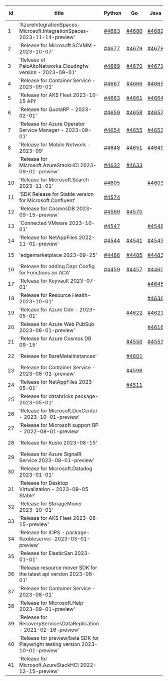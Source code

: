 | id | title | Python | Go | Java | Js | created date | target date | status |
| ------ | ------ | ------ | ------ | ------ | ------ | ------ | ------ | :-----: |
| 1 | 'AzureIntegrationSpaces-Microsoft.IntegrationSpaces-2023-11-14-preview'  | [#4683](https://github.com/Azure/sdk-release-request/issues/4683)  | [#4680](https://github.com/Azure/sdk-release-request/issues/4680)  | [#4682](https://github.com/Azure/sdk-release-request/issues/4682)  | [#4681](https://github.com/Azure/sdk-release-request/issues/4681)  | 10-24 |  |  |
| 2 | 'Release for Microsoft.SCVMM - 2023-10-07'  | [#4677](https://github.com/Azure/sdk-release-request/issues/4677)  | [#4679](https://github.com/Azure/sdk-release-request/issues/4679)  | [#4678](https://github.com/Azure/sdk-release-request/issues/4678)  | [#4676](https://github.com/Azure/sdk-release-request/issues/4676)  | 10-23 | 11-24 |  |
| 3 | 'Release of PaloAltoNetworks.Cloudngfw version - 2023-09-01'  | [#4669](https://github.com/Azure/sdk-release-request/issues/4669)  | [#4670](https://github.com/Azure/sdk-release-request/issues/4670)  | [#4671](https://github.com/Azure/sdk-release-request/issues/4671)  | [#4672](https://github.com/Azure/sdk-release-request/issues/4672)  | 10-23 | 11-24 |  |
| 4 | 'Release for Container Service - 2023-09-01'  | [#4667](https://github.com/Azure/sdk-release-request/issues/4667)  | [#4666](https://github.com/Azure/sdk-release-request/issues/4666)  | [#4665](https://github.com/Azure/sdk-release-request/issues/4665)  | [#4668](https://github.com/Azure/sdk-release-request/issues/4668)  | 10-20 | 11-24 |  |
| 5 | 'Release for AKS Fleet 2023-10-15 API'  | [#4663](https://github.com/Azure/sdk-release-request/issues/4663)  | [#4661](https://github.com/Azure/sdk-release-request/issues/4661)  | [#4664](https://github.com/Azure/sdk-release-request/issues/4664)  | [#4662](https://github.com/Azure/sdk-release-request/issues/4662)  | 10-18 | 11-24 |  |
| 6 | 'Release for QuotaRP - 2023-02-01'  | [#4659](https://github.com/Azure/sdk-release-request/issues/4659)  | [#4658](https://github.com/Azure/sdk-release-request/issues/4658)  | [#4657](https://github.com/Azure/sdk-release-request/issues/4657)  | [#4660](https://github.com/Azure/sdk-release-request/issues/4660)  | 10-17 | 11-24 |  |
| 7 | 'Release for Azure Operator Service Manager - 2023-09-01'  | [#4654](https://github.com/Azure/sdk-release-request/issues/4654)  | [#4655](https://github.com/Azure/sdk-release-request/issues/4655)  | [#4653](https://github.com/Azure/sdk-release-request/issues/4653)  | [#4652](https://github.com/Azure/sdk-release-request/issues/4652)  | 10-13 | 11-24 |  |
| 8 | 'Release for Mobile Network - 2023-09'  | [#4648](https://github.com/Azure/sdk-release-request/issues/4648)  | [#4651](https://github.com/Azure/sdk-release-request/issues/4651)  | [#4649](https://github.com/Azure/sdk-release-request/issues/4649)  | [#4650](https://github.com/Azure/sdk-release-request/issues/4650)  | 10-13 | 11-24 |  |
| 9 | 'Release for Microsoft.AzureStackHCI 2023-09-01-preview'  | [#4632](https://github.com/Azure/sdk-release-request/issues/4632)  | [#4633](https://github.com/Azure/sdk-release-request/issues/4633)  |  | [#4634](https://github.com/Azure/sdk-release-request/issues/4634)  | 10-12 | 10-27 | Hold on by JS/ |
| 10 | 'Release for Microsoft.Search 2023-11-01'  | [#4605](https://github.com/Azure/sdk-release-request/issues/4605)  |  | [#4603](https://github.com/Azure/sdk-release-request/issues/4603)  | [#4604](https://github.com/Azure/sdk-release-request/issues/4604)  | 10-03 | 10-27 | Hold on by Python/ |
| 11 | 'SDK Release for Stable version for Microsoft.Confluent'  | [#4574](https://github.com/Azure/sdk-release-request/issues/4574)  |  |  |  | 09-26 | 10-27 | Hold on by Python/ |
| 12 | 'Release for CosmosDB 2023-09-15-preview'  | [#4569](https://github.com/Azure/sdk-release-request/issues/4569)  | [#4570](https://github.com/Azure/sdk-release-request/issues/4570)  |  | [#4572](https://github.com/Azure/sdk-release-request/issues/4572)  | 09-26 | 10-27 | Hold on by JS/ |
| 13 | 'Connected VMware 2023-10-01'  | [#4547](https://github.com/Azure/sdk-release-request/issues/4547)  |  | [#4548](https://github.com/Azure/sdk-release-request/issues/4548)  | [#4549](https://github.com/Azure/sdk-release-request/issues/4549)  | 09-22 | 10-27 |  |
| 14 | 'Release for NetAppFiles 2022-11-01-preview'  | [#4544](https://github.com/Azure/sdk-release-request/issues/4544)  | [#4541](https://github.com/Azure/sdk-release-request/issues/4541)  | [#4543](https://github.com/Azure/sdk-release-request/issues/4543)  | [#4542](https://github.com/Azure/sdk-release-request/issues/4542)  | 09-21 | 10-27 | Hold on by JS/ |
| 15 | 'edgemarketplace 2023-09-25'  | [#4486](https://github.com/Azure/sdk-release-request/issues/4486)  | [#4485](https://github.com/Azure/sdk-release-request/issues/4485)  | [#4483](https://github.com/Azure/sdk-release-request/issues/4483)  | [#4484](https://github.com/Azure/sdk-release-request/issues/4484)  | 08-31 | 09-22 | Hold on by JS/Java/Go/Python/ |
| 16 | 'Release for adding Dapr Config for Functions on ACA'  | [#4459](https://github.com/Azure/sdk-release-request/issues/4459)  | [#4457](https://github.com/Azure/sdk-release-request/issues/4457)  | [#4460](https://github.com/Azure/sdk-release-request/issues/4460)  | [#4458](https://github.com/Azure/sdk-release-request/issues/4458)  | 08-23 | 09-22 | Hold on by JS/Java/Go/Python/ |
| 17 | 'Release for Keyvault 2023-07-01'  |  |  | [#4645](https://github.com/Azure/sdk-release-request/issues/4645)  | [#4644](https://github.com/Azure/sdk-release-request/issues/4644)  | 10-13 | 10-27 |  |
| 18 | 'Release for Resource Health- 2023-10-01'  |  |  | [#4636](https://github.com/Azure/sdk-release-request/issues/4636)  | [#4638](https://github.com/Azure/sdk-release-request/issues/4638)  | 10-12 | 10-27 |  |
| 19 | 'Release for Azure Cdn - 2023-05-01'  |  | [#4622](https://github.com/Azure/sdk-release-request/issues/4622)  | [#4621](https://github.com/Azure/sdk-release-request/issues/4621)  | [#4619](https://github.com/Azure/sdk-release-request/issues/4619)  | 10-08 | 10-27 |  |
| 20 | 'Release for Azure Web PubSub 2023-08-01-preview'  |  |  | [#4616](https://github.com/Azure/sdk-release-request/issues/4616)  | [#4618](https://github.com/Azure/sdk-release-request/issues/4618)  | 10-07 | 10-27 |  |
| 21 | 'Release for Azure Cosmos DB 09-15'  |  | [#4550](https://github.com/Azure/sdk-release-request/issues/4550)  | [#4553](https://github.com/Azure/sdk-release-request/issues/4553)  | [#4552](https://github.com/Azure/sdk-release-request/issues/4552)  | 09-22 | 10-27 | Hold on by JS/Java/ |
| 22 | 'Release for BareMetalInstances'  |  | [#4601](https://github.com/Azure/sdk-release-request/issues/4601)  |  | [#4599](https://github.com/Azure/sdk-release-request/issues/4599)  | 10-02 | 10-27 | Hold on by JS/ |
| 23 | 'Release for Container Service - 2023-08-02-preview'  |  | [#4596](https://github.com/Azure/sdk-release-request/issues/4596)  |  | [#4595](https://github.com/Azure/sdk-release-request/issues/4595)  | 09-29 | 10-27 |  |
| 24 | 'Release for NetAppFiles 2023-05-01'  |  | [#4511](https://github.com/Azure/sdk-release-request/issues/4511)  |  | [#4513](https://github.com/Azure/sdk-release-request/issues/4513)  | 09-08 | 10-27 |  |
| 25 | 'Release for databricks package-2023-05-01'  |  |  |  | [#4673](https://github.com/Azure/sdk-release-request/issues/4673)  | 10-23 | 11-24 |  |
| 26 | 'Release for Microsoft.DevCenter - 2023-10-01-preview'  |  |  |  | [#4641](https://github.com/Azure/sdk-release-request/issues/4641)  | 10-12 | 10-27 |  |
| 27 | 'Release for Microsoft support RP - 2022-09-01-preview'  |  |  |  | [#4631](https://github.com/Azure/sdk-release-request/issues/4631)  | 10-12 | 10-27 |  |
| 28 | 'Release for Kusto 2023-08-15'  |  |  |  | [#4626](https://github.com/Azure/sdk-release-request/issues/4626)  | 10-09 | 10-27 |  |
| 29 | 'Release for Azure SignalR Service 2023-08-01-preview'  |  |  |  | [#4611](https://github.com/Azure/sdk-release-request/issues/4611)  | 10-07 | 10-27 |  |
| 30 | 'Release for Microsoft.Datadog 2023-01-01'  |  |  |  | [#4609](https://github.com/Azure/sdk-release-request/issues/4609)  | 10-06 | 10-27 |  |
| 31 | 'Release for Desktop Virtualization - 2023-09-05 Stable'  |  |  |  | [#4594](https://github.com/Azure/sdk-release-request/issues/4594)  | 09-28 | 10-27 |  |
| 32 | 'Release for StorageMover 2023-10-01'  |  |  |  | [#4589](https://github.com/Azure/sdk-release-request/issues/4589)  | 09-28 | 10-27 |  |
| 33 | 'Release for AKS Fleet 2023-08-15-preview'  |  |  |  | [#4579](https://github.com/Azure/sdk-release-request/issues/4579)  | 09-26 | 10-27 |  |
| 34 | 'Release for IOPS  - package-flexibleserver-2023-03-01-preview'  |  |  |  | [#4568](https://github.com/Azure/sdk-release-request/issues/4568)  | 09-25 | 10-27 |  |
| 35 | 'Release for ElasticSan 2023-01-01'  |  |  |  | [#4558](https://github.com/Azure/sdk-release-request/issues/4558)  | 09-25 | 10-27 |  |
| 36 | 'Release resource mover SDK for the latest api version 2023-08-01'  |  |  |  | [#4537](https://github.com/Azure/sdk-release-request/issues/4537)  | 09-21 | 10-27 |  |
| 37 | 'Release for Container Service - 2023-08-01'  |  |  |  | [#4534](https://github.com/Azure/sdk-release-request/issues/4534)  | 09-21 | 10-27 |  |
| 38 | 'Release for Microsoft.Help 2023-09-01-preview'  |  |  |  | [#4528](https://github.com/Azure/sdk-release-request/issues/4528)  | 09-20 | 10-27 |  |
| 39 | 'Release for RecoveryServicesDataReplication - 2021-02-16-preview'  |  |  |  | [#4519](https://github.com/Azure/sdk-release-request/issues/4519)  | 09-13 | 10-27 |  |
| 40 | 'Release for preview/beta SDK for Playwright testing version 2023-10-01-preview'  |  |  |  | [#4518](https://github.com/Azure/sdk-release-request/issues/4518)  | 09-13 | 10-27 |  |
| 41 | 'Release for Microsoft.AzureStackHCI 2022-12-15-preview'  |  |  |  | [#4352](https://github.com/Azure/sdk-release-request/issues/4352)  | 07-20 | 09-22 | Hold on by JS/ |

